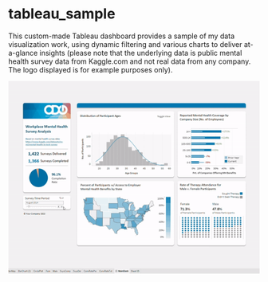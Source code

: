 # tableau_sample
This custom-made Tableau dashboard provides a sample of my data visualization work, using dynamic filtering and various charts to 
deliver at-a-glance insights 
(please note that the underlying data is public mental health survey data from Kaggle.com and not real data from any company. The logo displayed is for example purposes only).

![](data_viz.gif)
